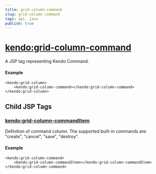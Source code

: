 ```yaml
---
title: grid-column-command
slug: grid-column-command
tags: api, java
publish: true
---
```


# <kendo:grid-column-command>
A JSP tag representing Kendo Command.

#### Example
    <kendo:grid-column>
        <kendo:grid-column-command></kendo:grid-column-command>
    </kendo:grid-column>


## Child JSP Tags

### [<kendo:grid-column-commandItem>](/api/wrappers/jsp/grid/column-commanditem)

Definition of command column. The supported built-in commands are: "create", "cancel", "save", "destroy".

#### Example

    <kendo:grid-column-command>
        <kendo:grid-column-commandItem></kendo:grid-column-commandItem>
    </kendo:grid-column-command>
 
